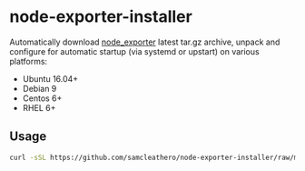 # node-exporter-installer

Automatically download [node_exporter](https://github.com/prometheus/node_exporter) latest tar.gz archive, unpack and configure for automatic startup (via systemd or upstart) on various platforms:

* Ubuntu 16.04+
* Debian 9
* Centos 6+
* RHEL 6+

## Usage

```bash
curl -sSL https://github.com/samcleathero/node-exporter-installer/raw/master/bin/install.sh | sudo sh
```
